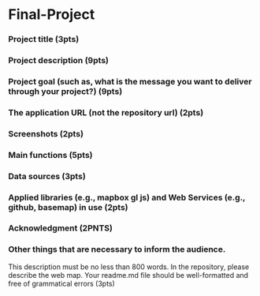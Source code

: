 # Final-Project

### Project title (3pts)
### Project description (9pts)
### Project goal (such as, what is the message you want to deliver through your project?) (9pts)
### The application URL (not the repository url) (2pts)
### Screenshots (2pts)
### Main functions (5pts)
### Data sources (3pts)
### Applied libraries (e.g., mapbox gl js) and Web Services (e.g., github, basemap) in use (2pts)
### Acknowledgment (2PNTS)
### Other things that are necessary to inform the audience.

This description must be no less than 800 words. In the repository, please describe the web map. 
Your readme.md file should be well-formatted and free of grammatical errors (3pts)

